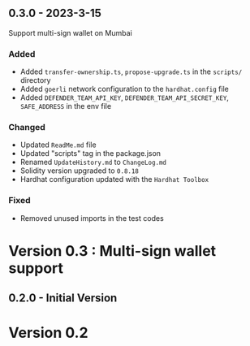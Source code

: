 
## 0.3.0 - 2023-3-15
Support multi-sign wallet on Mumbai
### Added
- Added `transfer-ownership.ts`, `propose-upgrade.ts` in the `scripts/` directory
- Added `goerli` network configuration to the `hardhat.config` file
- Added `DEFENDER_TEAM_API_KEY`, `DEFENDER_TEAM_API_SECRET_KEY`, `SAFE_ADDRESS` in the env file

### Changed
- Updated `ReadMe.md` file
- Updated "scripts" tag in the package.json
- Renamed `UpdateHistory.md` to `ChangeLog.md`
- Solidity version upgraded to `0.8.18`
- Hardhat configuration updated with the `Hardhat Toolbox`

### Fixed 
- Removed unused imports in the test codes

# Version 0.3 : Multi-sign wallet support

## 0.2.0 - Initial Version
# Version 0.2